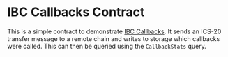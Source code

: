 # IBC Callbacks Contract

This is a simple contract to demonstrate [IBC Callbacks]. It sends an ICS-20
transfer message to a remote chain and writes to storage which callbacks were
called. This can then be queried using the `CallbackStats` query.

[ibc callbacks]:
  https://github.com/cosmos/ibc-go/blob/main/docs/architecture/adr-008-app-caller-cbs.md

